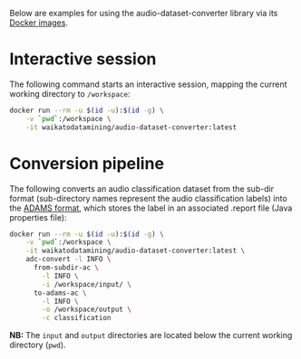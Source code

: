 Below are examples for using the audio-dataset-converter library via its 
[Docker images](https://github.com/waikato-datamining/audio-dataset-converter-all/tree/main/docker).


# Interactive session

The following command starts an interactive session, mapping the current working
directory to `/workspace`:

```bash
docker run --rm -u $(id -u):$(id -g) \
    -v `pwd`:/workspace \
    -it waikatodatamining/audio-dataset-converter:latest
```

# Conversion pipeline

The following converts an audio classification dataset from the sub-dir format
(sub-directory names represent the audio classification labels) into the 
[ADAMS format](https://github.com/waikato-datamining/audio-dataset-converter/blob/main/formats/adams.md), 
which stores the label in an associated .report file (Java properties file):

```bash
docker run --rm -u $(id -u):$(id -g) \
    -v `pwd`:/workspace \
    -it waikatodatamining/audio-dataset-converter:latest \
    adc-convert -l INFO \
      from-subdir-ac \
        -l INFO \
        -i /workspace/input/ \
      to-adams-ac \
        -l INFO \
        -o /workspace/output \
        -c classification
```

**NB:** The `input` and `output` directories are located below the current working directory (`pwd`).
